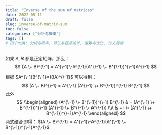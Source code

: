 ```yaml
---
title: "Inverse of the sum of matrices"
date: 2022-05-11
draft: false
slug: inverse-of-matrix-sum
toc: false
categories: ["分析与概率"]
tags: []
# 四个大类: 分析与概率, 算法与程序设计, 运筹与优化, 论文简读
---
```




如果 $A, B$ 都是正定矩阵，那么：
$$
(A \+ B)^{\-1} = A^{\-1}\-A^{\-1}(A^{\-1} \+ B^{\-1})^{\-1}A^{\-1}
$$


根据 $A^{\-1}B^{\-1}=(BA)^{\-1}$ 可以得到：
$$
(A \+ B)^{\-1} = A^{\-1} (A^{\-1} \+ B^{\-1})^{\-1} B^{\-1}
$$
此外
$$
\\begin{aligned}
(A^{\-1} \+ B^{\-1})^{\-1} B^{\-1} & = (A^{\-1} \+ B^{\-1})^{\-1} (A^{\-1} \+ B^{\-1} \- A^{\-1}) \\\\
& = I \- (A^{\-1} \+ B^{\-1})^{\-1}A^{\-1}
\\end{aligned}
$$
两式结合即得： $(A \+ B)^{\-1} = A^{\-1}\-A^{\-1}(A^{\-1} \+ B^{\-1})^{\-1}A^{\-1}$